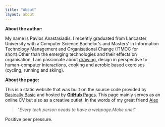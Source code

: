 ```yaml
---
title: "About"
layout: about
---
```


**About the author:**

My name is Pavlos Anastasiadis. I recently graduated from Lancaster University with a Computer Science Bachelor's and Masters' in Information Technology Management and Organisational Change (ITMOC for short).Other than the emerging technologies and their effects on organisation, I am passionate about [drawing](https://www.instagram.com/pav.anastasiadis/), design in perspective to human-computer interactions, cooking and aerobic based exercises (cycling, running and skiing).

**About the page:**

This is a static website that was built on the source code provided by [Basically Basic](https://github.com/mmistakes/jekyll-theme-basically-basic) and hosted by [**GitHub** Pages](https://pages.github.com/). This page mainly serves as an online CV but also as a creative outlet. In the words of my great friend [Alex](https://twitter.com/nderjung)
> "*Every tech person needs to have a webpage.Make one*!"

Positive peer pressure.
